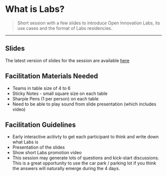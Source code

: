 # What is Labs?

> Short session with a few slides to introduce Open Innovation Labs, its use cases and the format of Labs residencies.

_____


## Slides

The latest version of slides for the session are available [here](https://drive.google.com/open?id=1TKZGhoRJH9Y6TLQWtcDOWy1M_FDXixqateRNrfpIykI)


## Facilitation Materials Needed

* Teams in table size of 4 to 6
* Sticky Notes - small square size on each table
* Sharpie Pens (1 per person) on each table
* Need to be able to play sound from slide presentation (which includes video)



## Facilitation Guidelines

* Early interactive acitivty to get each participant to think and write down what Labs is
* Presentation of the slides
* Show short Labs promotion video
* This session may generate lots of questions and kick-start discussions. This is a great opportunity to use the car park / parking lot if you think the answers will naturally emerge during the 4 days.
